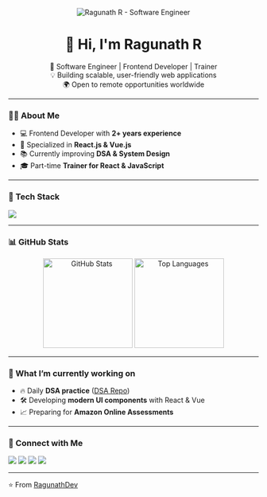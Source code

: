 <!-- Banner Section -->
<p align="center">
  <img src="assets/banner.png" alt="Ragunath R - Software Engineer" />
</p>

<h1 align="center">👋 Hi, I'm Ragunath R</h1>
<p align="center">
  🚀 Software Engineer | Frontend Developer | Trainer <br/>
  💡 Building scalable, user-friendly web applications <br/>
  🌍 Open to remote opportunities worldwide
</p>

---

### 👨‍💻 About Me  
- 💻 Frontend Developer with **2+ years experience**  
- 🎯 Specialized in **React.js & Vue.js**  
- 📚 Currently improving **DSA & System Design**  
- 🎓 Part-time **Trainer for React & JavaScript**  

---

### 🚀 Tech Stack  

<p align="left"> 
  <img src="https://skillicons.dev/icons?i=html,css,js,react,vue,bootstrap,git,github" />
</p>

---

### 📊 GitHub Stats  

<p align="center">
  <img src="https://github-readme-stats.vercel.app/api?username=RagunathDev&show_icons=true&theme=radical" alt="GitHub Stats" height="180px"/>
  <img src="https://github-readme-stats.vercel.app/api/top-langs/?username=RagunathDev&layout=compact&theme=radical" alt="Top Languages" height="180px"/>
</p>

---

### 🌱 What I’m currently working on  
- 🔥 Daily **DSA practice** ([DSA Repo](https://github.com/RagunathDev/DSA))  
- 🛠️ Developing **modern UI components** with React & Vue  
- 📈 Preparing for **Amazon Online Assessments**  

---

### 🤝 Connect with Me  

<p align="left">
  <a href="mailto:workswithragunath@gmail.com"><img src="https://img.shields.io/badge/Gmail-D14836?style=for-the-badge&logo=gmail&logoColor=white" /></a>
  <a href="https://www.linkedin.com/in/ragunath-r/"><img src="https://img.shields.io/badge/LinkedIn-0077B5?style=for-the-badge&logo=linkedin&logoColor=white" /></a>
  <a href="https://github.com/RagunathDev"><img src="https://img.shields.io/badge/GitHub-000000?style=for-the-badge&logo=github&logoColor=white" /></a>
  <a href="https://youtube.com/@Videtech360"><img src="https://img.shields.io/badge/YouTube-FF0000?style=for-the-badge&logo=youtube&logoColor=white" /></a>
</p>

---

⭐️ From [RagunathDev](https://github.com/RagunathDev)
